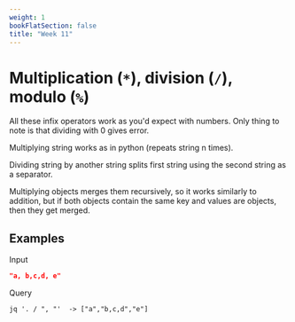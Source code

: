 ```yaml
---
weight: 1
bookFlatSection: false
title: "Week 11"
---
```


# Multiplication (`*`), division (`/`), modulo (`%`) 
All these infix operators work as you'd expect with numbers.
Only thing to note is that dividing with 0 gives error.

Multiplying string works as in python (repeats string n times).

Dividing string by another string splits first string using the second string as a separator.

Multiplying objects merges them recursively, so it works similarly to addition, but if both objects contain the same key and values are objects, then they get merged.


## Examples
Input
```json
"a, b,c,d, e"
```
Query
```jq
jq '. / ", "'  -> ["a","b,c,d","e"]
```
